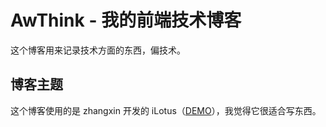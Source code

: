 # AwThink - 我的前端技术博客

这个博客用来记录技术方面的东西，偏技术。

## 博客主题

这个博客使用的是 zhangxin 开发的 iLotus（[DEMO](http://template.zhanxin.info/iLotus/index.html)），我觉得它很适合写东西。